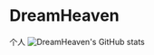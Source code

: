 # DreamHeaven
个人
![DreamHeaven's GitHub stats](https://github-readme-stats.vercel.app/api?username=DreamHeaven&show_icons=true&theme=onedark)
